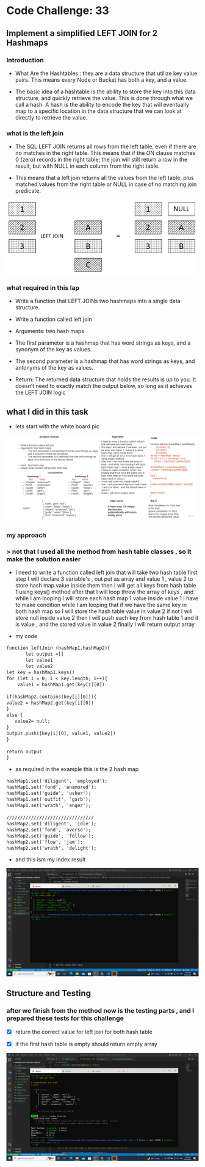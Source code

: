 # Code Challenge: 33
## Implement a simplified LEFT JOIN for 2 Hashmaps

### Introduction
* What Are the Hashtables : they are a data structure that utilize key value pairs. This means every Node or Bucket has both a key, and a value.

* The basic idea of a hashtable is the ability to store the key into this data structure, and quickly retrieve the value. This is done through what we call a hash. A hash is the ability to encode the key that will eventually map to a specific location in the data structure that we can look at directly to retrieve the value.

### what is the left join 
* The SQL LEFT JOIN returns all rows from the left table, even if there are no matches in the right table. This means that if the ON clause matches 0 (zero) records in the right table; the join will still return a row in the result, but with NULL in each column from the right table.

* This means that a left join returns all the values from the left table, plus matched values from the right table or NULL in case of no matching join predicate.

![link](./image/SQL-Server-LEFT-JOIN.png)

### what required in this lap 
* Write a function that LEFT JOINs two hashmaps into a single data structure.

* Write a function called left join
* Arguments: two hash maps
* The first parameter is a hashmap that has word strings as keys, and a synonym of the key as values.
* The second parameter is a hashmap that has word strings as keys, and antonyms of the key as values.
* Return: The returned data structure that holds the results is up to you. It doesn’t need to exactly match the output below, so long as it achieves the LEFT JOIN logic


## what I did in this task  
* lets start with the white board pic 

![link](./image/chall33.jpg)

### my approach 

### > not that I used all the method from hash table classes , so it make the solution easier
* I need to write a function called left join that will take two hash table
first step I will declare 3 variable's , out put as array and value 1 , value 2 to store hash map value inside them
then I will get all keys from hash table 1 using keys() method
after that I will loop threw the array of keys , and while I am looping I will store each hash map 1 value inside value 1
I have to make condition while I am looping that if we have the same key in both hash map so I will store the hash table value in value 2
if not I will store null inside value 2
then I will push each key from hash table 1 and it is value , and the stored value in value 2
finally I will return output array
 
 * my code 
 ```
 function leftJoin (hashMap1,hashMap2){
        let output =[]
        let value1
        let value2
let key = hashMap1.keys()
for (let i = 0; i < key.length; i++){
     value1 = hashMap1.get(key[i][0])

if(hashMap2.contains(key[i][0])){
 value2 = hashMap2.get(key[i][0])
}
else {
    value2= null;
}
output.push([key[i][0], value1, value2])
}

return output
}
```

* as required in the example  this is the 2 hash map 

```
hashMap1.set('diligent', 'employed');
hashMap1.set('fond', 'enamored');
hashMap1.set('guide', 'usher');
hashMap1.set('outfit', 'garb');
hashMap1.set('wrath', 'anger');

////////////////////////////////
hashMap2.set('diligent', 'idle');
hashMap2.set('fond', 'averse');
hashMap2.set('guide', 'follow');
hashMap2.set('flow', 'jam');
hashMap2.set('wrath', 'delight');

```

* and this ism my index result 

![link](./image/Screenshot%20(506).png)







## Structure and Testing

### after we finish from the method now is the testing parts , and I prepared these tests for this challenge 

* [x] return the correct value for left join for both hash table

* [x] if the first hash table is empty should return empty array

![link](./image/Screenshot%20(507).png )




